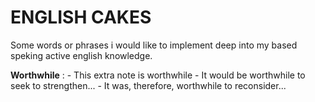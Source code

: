 # ENGLISH CAKES
Some words or phrases i would like to implement deep into my based speking active english knowledge.


**Worthwhile** : 
	- This extra note is worthwhile
	- It would be worthwhile to seek to strengthen...
	- It was, therefore, worthwhile to reconsider...